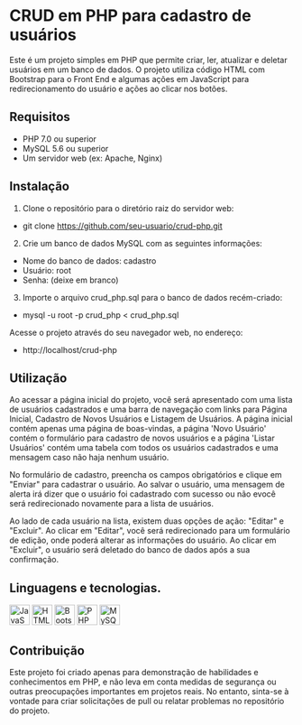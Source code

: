 # CRUD em PHP para cadastro de usuários

Este é um projeto simples em PHP que permite criar, ler, atualizar e deletar usuários em um banco de dados. O projeto utiliza código HTML com Bootstrap para o Front End e algumas ações em JavaScript para redirecionamento do usuário e ações ao clicar nos botões.

## Requisitos

- PHP 7.0 ou superior
- MySQL 5.6 ou superior
- Um servidor web (ex: Apache, Nginx)

## Instalação

1. Clone o repositório para o diretório raiz do servidor web:

- git clone https://github.com/seu-usuario/crud-php.git

2. Crie um banco de dados MySQL com as seguintes informações:

- Nome do banco de dados: cadastro
- Usuário: root
- Senha: (deixe em branco)

3. Importe o arquivo crud_php.sql para o banco de dados recém-criado:

- mysql -u root -p crud_php < crud_php.sql

Acesse o projeto através do seu navegador web, no endereço:

- http://localhost/crud-php

## Utilização

Ao acessar a página inicial do projeto, você será apresentado com uma lista de usuários cadastrados e uma barra de navegação com links para Página Inicial, Cadastro de Novos Usuários e Listagem de Usuários. A página inicial contém apenas uma página de boas-vindas, a página 'Novo Usuário' contém o formulário para cadastro de novos usuários e a página 'Listar Usuários' contém uma tabela com todos os usuários cadastrados e uma mensagem caso não haja nenhum usuário.

No formulário de cadastro, preencha os campos obrigatórios e clique em "Enviar" para cadastrar o usuário. Ao salvar o usuário, uma mensagem de alerta irá dizer que o usuário foi cadastrado com sucesso ou não evocê será redirecionado novamente para a lista de usuários.

Ao lado de cada usuário na lista, existem duas opções de ação: "Editar" e "Excluir". Ao clicar em "Editar", você será redirecionado para um formulário de edição, onde poderá alterar as informações do usuário. Ao clicar em "Excluir", o usuário será deletado do banco de dados após a sua confirmação.

## Linguagens e tecnologias.
<a href="https://developer.mozilla.org/en-US/docs/Web/JavaScript" target="_blank" rel="noreferrer"><img src="https://raw.githubusercontent.com/danielcranney/readme-generator/main/public/icons/skills/javascript-colored.svg" width="36" height="36" alt="JavaScript" /></a>
<a href="https://developer.mozilla.org/en-US/docs/Glossary/HTML5" target="_blank" rel="noreferrer"><img src="https://raw.githubusercontent.com/danielcranney/readme-generator/main/public/icons/skills/html5-colored.svg" width="36" height="36" alt="HTML5" /></a>
<a href="https://getbootstrap.com/docs/5.0/getting-started/introduction/" target="_blank" rel="noreferrer"><img src="https://raw.githubusercontent.com/danielcranney/readme-generator/main/public/icons/skills/bootstrap-colored.svg" width="36" height="36" alt="Bootstrap" /></a>
<a href="https://www.php.net/manual/pt_BR/intro-whatis.php" target="_blank" rel="noreferrer"><img src="https://raw.githubusercontent.com/danielcranney/readme-generator/main/public/icons/skills/php-colored.svg" width="36" height="36" alt="PHP" /></a>
<a href="[https://www.w3.org/TR/CSS/#css](https://www.devmedia.com.br/introducao-ao-mysql/27799)" target="_blank" rel="noreferrer"><img src="https://raw.githubusercontent.com/danielcranney/readme-generator/main/public/icons/skills/mysql-colored.svg" width="36" height="36" alt="MySQL" /></a>
</p>

## Contribuição

Este projeto foi criado apenas para demonstração de habilidades e conhecimentos em PHP, e não leva em conta medidas de segurança ou outras preocupações importantes em projetos reais. No entanto, sinta-se à vontade para criar solicitações de pull ou relatar problemas no repositório do projeto.
